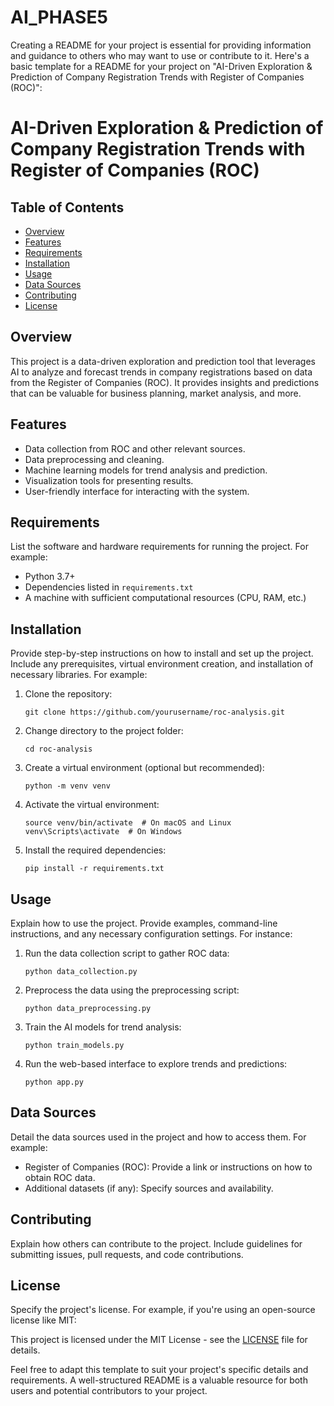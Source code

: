 # AI_PHASE5
Creating a README for your project is essential for providing information and guidance to others who may want to use or contribute to it. Here's a basic template for a README for your project on "AI-Driven Exploration & Prediction of Company Registration Trends with Register of Companies (ROC)":

# AI-Driven Exploration & Prediction of Company Registration Trends with Register of Companies (ROC)

## Table of Contents
- [Overview](#overview)
- [Features](#features)
- [Requirements](#requirements)
- [Installation](#installation)
- [Usage](#usage)
- [Data Sources](#data-sources)
- [Contributing](#contributing)
- [License](#license)

## Overview

This project is a data-driven exploration and prediction tool that leverages AI to analyze and forecast trends in company registrations based on data from the Register of Companies (ROC). It provides insights and predictions that can be valuable for business planning, market analysis, and more.

## Features

- Data collection from ROC and other relevant sources.
- Data preprocessing and cleaning.
- Machine learning models for trend analysis and prediction.
- Visualization tools for presenting results.
- User-friendly interface for interacting with the system.

## Requirements

List the software and hardware requirements for running the project. For example:
- Python 3.7+
- Dependencies listed in `requirements.txt`
- A machine with sufficient computational resources (CPU, RAM, etc.)

## Installation

Provide step-by-step instructions on how to install and set up the project. Include any prerequisites, virtual environment creation, and installation of necessary libraries. For example:

1. Clone the repository:
   ```
   git clone https://github.com/yourusername/roc-analysis.git
   ```

2. Change directory to the project folder:
   ```
   cd roc-analysis
   ```

3. Create a virtual environment (optional but recommended):
   ```
   python -m venv venv
   ```

4. Activate the virtual environment:
   ```
   source venv/bin/activate  # On macOS and Linux
   venv\Scripts\activate  # On Windows
   ```

5. Install the required dependencies:
   ```
   pip install -r requirements.txt
   ```

## Usage

Explain how to use the project. Provide examples, command-line instructions, and any necessary configuration settings. For instance:

1. Run the data collection script to gather ROC data:
   ```
   python data_collection.py
   ```

2. Preprocess the data using the preprocessing script:
   ```
   python data_preprocessing.py
   ```

3. Train the AI models for trend analysis:
   ```
   python train_models.py
   ```

4. Run the web-based interface to explore trends and predictions:
   ```
   python app.py
   ```

## Data Sources

Detail the data sources used in the project and how to access them. For example:

- Register of Companies (ROC): Provide a link or instructions on how to obtain ROC data.
- Additional datasets (if any): Specify sources and availability.

## Contributing

Explain how others can contribute to the project. Include guidelines for submitting issues, pull requests, and code contributions.

## License

Specify the project's license. For example, if you're using an open-source license like MIT:

This project is licensed under the MIT License - see the [LICENSE](LICENSE) file for details.

Feel free to adapt this template to suit your project's specific details and requirements. A well-structured README is a valuable resource for both users and potential contributors to your project.
